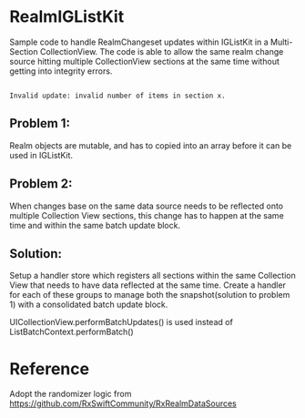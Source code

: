 #  RealmIGListKit
Sample code to handle RealmChangeset updates within IGListKit in a Multi-Section CollectionView. The code is able to allow the same realm change source hitting multiple CollectionView sections at the same time without getting into integrity errors.

<code>
Invalid update: invalid number of items in section x.
</code>

## Problem 1: 
Realm objects are mutable, and has to copied into an array before it can be used in IGListKit.

## Problem 2: 
When changes base on the same data source needs to be reflected onto multiple Collection View sections, this change has to happen at the same time and within the same batch update block.

## Solution:
Setup a handler store which registers all sections within the same Collection View that needs to have data reflected at the same time. Create a handler for each of these groups to manage both the snapshot(solution to problem 1) with a consolidated batch update block.

UICollectionView.performBatchUpdates() is used instead of ListBatchContext.performBatch()

# Reference
Adopt the randomizer logic from 
https://github.com/RxSwiftCommunity/RxRealmDataSources 


